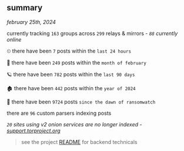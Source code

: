 
## summary
_february 25th, 2024_

currently tracking `163` groups across `299` relays & mirrors - _`88` currently online_

⏲ there have been `7` posts within the `last 24 hours`

🦈 there have been `249` posts within the `month of february`

🪐 there have been `782` posts within the `last 90 days`

🏚 there have been `442` posts within the `year of 2024`

🦕 there have been `9724` posts `since the dawn of ransomwatch`

there are `96` custom parsers indexing posts

_`20` sites using v2 onion services are no longer indexed - [support.torproject.org](https://support.torproject.org/onionservices/v2-deprecation/)_

> see the project [README](https://github.com/joshhighet/ransomwatch#ransomwatch--) for backend technicals
